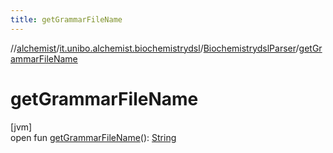 ```yaml
---
title: getGrammarFileName
---
```

//[alchemist](../../../index.html)/[it.unibo.alchemist.biochemistrydsl](../index.html)/[BiochemistrydslParser](index.html)/[getGrammarFileName](get-grammar-file-name.html)



# getGrammarFileName



[jvm]\
open fun [getGrammarFileName](get-grammar-file-name.html)(): [String](https://docs.oracle.com/javase/8/docs/api/java/lang/String.html)




